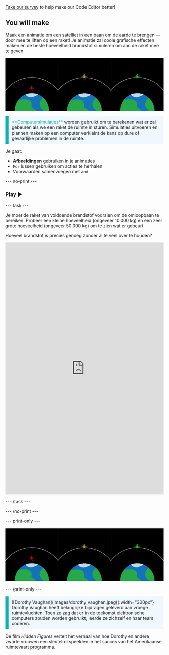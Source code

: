 <div class="c-survey-banner" style="width:100%">
  <a class="c-survey-banner__link" href="https://form.raspberrypi.org/f/code-editor-feedback" target="_blank">Take our survey</a> to help make our Code Editor better!
</div>

## You will make

Maak een animatie om een satelliet in een baan om de aarde te brengen — door mee te liften op een raket! Je animatie zal coole grafische effecten maken en de beste hoeveelheid brandstof simuleren om aan de raket mee te geven.

![Schermen naast elkaar met een groene raket in een baan om de aarde en een rode raket die de baan niet heeft bereikt.](images/showcase.png)

<p style="border-left: solid; border-width:10px; border-color: #0faeb0; background-color: aliceblue; padding: 10px;">
<span style="color: #0faeb0">**Computersimulaties**</span> worden gebruikt om te berekenen wat er zal gebeuren als we een raket de ruimte in sturen. Simulaties uitvoeren en plannen maken op een computer verkleint de kans op dure of gevaarlijke problemen in de ruimte.
</p>

Je gaat:
+ **Afbeeldingen** gebruiken in je animaties
+ `For` lussen gebruiken om acties te herhalen
+ Voorwaarden samenvoegen met `and`

--- no-print ---

### Play ▶️

--- task ---

<div style="display: flex; flex-wrap: wrap">
<div style="flex-basis: 175px; flex-grow: 1">  
Je moet de raket van voldoende brandstof voorzien om de omloopbaan te bereiken. Probeer een kleine hoeveelheid (ongeveer 10.000 kg) en een zeer grote hoeveelheid (ongeveer 50.000 kg) om te zien wat er gebeurt. 

Hoeveel brandstof is precies genoeg zonder al te veel over te houden?
</div>
<iframe src="https://editor.raspberrypi.org/en/embed/viewer/rocket-launch-example" width="600" height="800" frameborder="0" marginwidth="0" marginheight="0" allowfullscreen>
</iframe>
</div>

--- /task ---

--- /no-print ---

--- print-only ---

![Completed project example of rocket ships flying into outer space.](images/showcase.png)

--- /print-only ---

<p style="border-left: solid; border-width:10px; border-color: #0faeb0; background-color: aliceblue; padding: 10px;"> ![Dorothy Vaughan](images/dorothy_vaughan.jpeg){:width="300px"} Dorothy Vaughan heeft belangrijke bijdragen geleverd aan vroege ruimtevluchten. Toen ze zag dat er in de toekomst elektronische computers zouden worden gebruikt, leerde ze zichzelf en haar team coderen.

De film *Hidden Figures* vertelt het verhaal van hoe Dorothy en andere zwarte vrouwen een sleutelrol speelden in het succes van het Amerikaanse ruimtevaart programma. 
